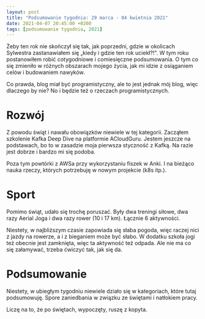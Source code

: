 ```yaml
---
layout: post
title: "Podsumowanie tygodnia: 29 marca - 04 kwietnia 2021"
date: 2021-04-07 20:45:00 +0200
tags: [podsumowanie tygodnia, 2021]
---
```


Żeby ten rok nie skończył się tak, jak poprzedni, gdzie w okolicach Sylwestra zastanawiałem się „kiedy i gdzie ten rok uciekł?!". W tym roku postanowiłem robić cotygodniowe i comiesięczne podsumowania. O tym co się zmieniło w różnych obszarach mojego życia, jak mi idzie z osiąganiem celów i budowaniem nawyków.

Co prawda, blog miał być programistyczny, ale to jest jednak mój blog, więc dlaczego by nie? No i będzie też o rzeczach programistycznych.

# Rozwój

Z powodu świąt i nawału obowiązków niewiele w tej kategorii. Zacząłem szkolenie Kafka Deep Dive na platformie ACloudGuru. Jestem jeszcze na podstawach, bo to w zasadzie moja pierwsza styczność z Kafką. Na razie jest dobrze i bardzo mi się podoba.

Poza tym powtórki z AWSa przy wykorzystaniu fiszek w Anki. I na bieżąco nauka rzeczy, których potrzebuję w nowym projekcie (k8s itp.).

# Sport

Pomimo świąt, udało się trochę poruszać. Były dwa treningi siłowe, dwa razy Aerial Joga i dwa razy rower (10 i 17 km). Łącznie 6 aktywności.

Niestety, w najbliższym czasie zapowiada się słaba pogoda, więc raczej nici z jazdy na rowerze, a i z bieganiem może być słabo. W dodatku szkoła jogi też obecnie jest zamknięta, więc ta aktywność też odpada. Ale nie ma co się załamywać, trzeba ćwiczyć tak, jak się da.

# Podsumowanie

Niestety, w ubiegłym tygodniu niewiele działo się w kategoriach, które tutaj podsumowuję. Spore zaniedbania w związku ze świętami i natłokiem pracy.

Liczę na to, że po świętach, wypoczęty, ruszę z kopyta.
